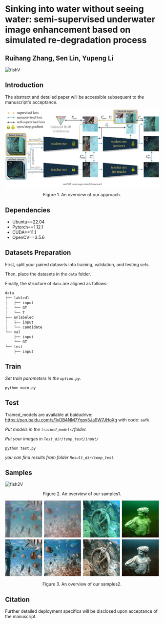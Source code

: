 # Sinking into water without seeing water: semi-supervised underwater image enhancement based on simulated re-degradation process
## Ruihang Zhang, Sen Lin, Yupeng Li
![fishV](https://github.com/jacezhang66/OctopusAI-suirSIR-network/blob/main/fig1/fishV.gif)

## Introduction
The abstract and detailed paper will be accessible subsequent to the manuscript's acceptance.

![structfig](https://github.com/jacezhang66/OctopusAI-suirSIR-network/blob/main/fig1/structfig.jpg)

<p align="center">Figure 1. An overview of our approach.</p>


## Dependencies

- Ubuntu==22.04
- Pytorch==1.12.1
- CUDA==11.1
- OpenCV==3.5.6

## Datasets Preparation


First, split your paired datasets into training, validation, and testing sets.

Then, place the datasets in the `data` folder.

Finally, the structure of  `data`  are aligned as follows: 

```
data
├── labled1
│   ├── input
│   └── GT
│   └── T
├── unlabeled
│   ├── input
│   └── candidate
└── val
    ├── input
    └── GT
└── test
    ├── input
```

## Train

*Set train parameters in the `option.py`.*

 ```shell
 python main.py 
 ```

## Test

Trained_models are available at baidudrive: https://pan.baidu.com/s/1vDB4NM7Ygpv5Ja9W7JHoXg  with code: `aafk`

*Put  models in the `trained_models/`folder.*

*Put your images in `Test_dir/temp_test/input/`*

 ```shell
 python test.py 
 ```

*you can find results from folder `Result_dir/temp_test`.*

## Samples

![fish2V](https://github.com/jacezhang66/OctopusAI-suirSIR-network/blob/main/fig2/fish3V.gif)

<p align="center">Figure 2. An overview of our samples1.</p>

![resultfig](https://github.com/jacezhang66/OctopusAI-suirSIR-network/blob/main/fig1/resultfig.jpg)

<p align="center">Figure 3. An overview of our samples2.</p>

## Citation

Further detailed deployment specifics will be disclosed upon acceptance of the manuscript.

